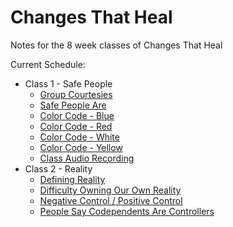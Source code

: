 # Changes That Heal
Notes for the 8 week classes of Changes That Heal 

Current Schedule:
* Class 1 - Safe People
	* [Group Courtesies](/C1-SafePeople/GroupCourtesies.md)
	* [Safe People Are](/C1-SafePeople/SafePeople.md)
	* [Color Code - Blue](/C1-SafePeople/ColorCode-Blue.md)
	* [Color Code - Red](/C1-SafePeople/ColorCode-Red.md)
	* [Color Code - White](/C1-SafePeople/ColorCode-White.md)
	* [Color Code - Yellow](/C1-SafePeople/ColorCode-Yellow.md)
    * [Class Audio Recording](https://anchor.fm/dgrothman/episodes/CTH---Fall-2021---Class-1---Safe-People-e1866qm)
* Class 2 - Reality
	* [Defining Reality](/C2-Reality/DefiningReality.md)
	* [Difficulty Owning Our Own Reality](/C2-Reality/DifficultyOwningOurOwnReality.md)
	* [Negative Control / Positive Control](/C2-Reality/NegativePositiveControl.md)
	* [People Say Codependents Are Controllers](/C2-Reality/PeopleSayCodependentsAreControllers.md)